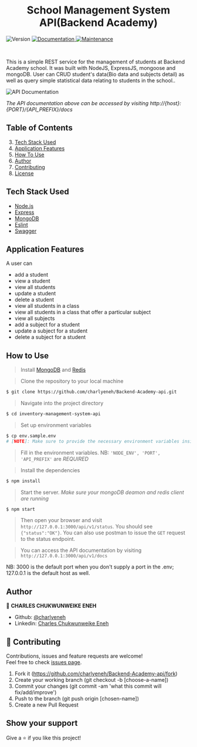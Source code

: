 <h1 align="center">School Management System API(Backend Academy)</h1>
<p>
  <img alt="Version" src="https://img.shields.io/badge/version-1.0.0-blue.svg?cacheSeconds=2592000" />
  <a href="https://github.com/charlyeneh/Backend-Academy-api/tree/app_development#readme" target="_blank">
    <img alt="Documentation" src="https://img.shields.io/badge/documentation-yes-brightgreen.svg" />
  </a>
  <a href="https://github.com/charlyeneh/Backend-Academy-api/tree/app_development/commit-activity" target="_blank">
    <img alt="Maintenance" src="https://img.shields.io/badge/Maintained%3F-yes-green.svg" />
  </a>
</p>

<br>

This is a simple REST service for the management of students at Backend Academy school. It was built with NodeJS, ExpressJS, mongoose and mongoDB. User can CRUD student's data(Bio data and subjects detail) as well as query simple statistical data relating to students in the school..

![API Documentation](./docs/api-doc.png)

_The API documentation above can be accessed by visiting http://{host}:{PORT}/{API_PREFIX}/docs_

## Table of Contents

3. <a href="#tech-stack-used">Tech Stack Used</a>
4. <a href="#application-features">Application Features</a>
5. <a href="#how-to-use">How To Use</a>
6. <a href="#author">Author</a>
7. <a href="#contributing">Contributing</a>
8. <a href="#license">License</a>

## Tech Stack Used

- [Node.js](https://nodejs.org/)
- [Express](https://expressjs.com/)
- [MongoDB](https://www.mongodb.com/what-is-mongodb)
- [Eslint](https://eslint.org/)
- [Swagger](https://swagger.io/)

## Application Features

A user can

- add a student
- view a student
- view all students
- update a student
- delete a student
- view all students in a class
- view all students in a class that offer a particular subject
- view all subjects
- add a subject for a student
- update a subject for a student
- delete a subject for a student

## How to Use

> Install [MongoDB](https://www.mongodb.com/what-is-mongodb) and [Redis](https://redis.io/download)

> Clone the repository to your local machine

```sh
$ git clone https://github.com/charlyeneh/Backend-Academy-api.git
```

> Navigate into the project directory

```sh
$ cd inventory-management-system-api
```

> Set up environment variables

```sh
$ cp env.sample.env
# [NOTE]: Make sure to provide the necessary environment variables inside the .env file
```

> Fill in the environment variables. NB: `'NODE_ENV', 'PORT', 'API_PREFIX'` are _REQUIRED_

> Install the dependencies

```sh
$ npm install
```

> Start the server. _Make sure your mongoDB deamon and redis client are running_

```sh
$ npm start
```

> Then open your browser and visit `http://127.0.0.1:3000/api/v1/status`. You should see `{"status":"OK"}`. You can also use postman to issue the `GET` request to the status endpoint.

> You can access the API documentation by visiting `http://127.0.0.1:3000/api/v1/docs`

NB: 3000 is the default port when you don't supply a port in the .env; 127.0.0.1 is the default host as well.

## Author

👤 **CHARLES CHUKWUNWEIKE ENEH**

- Github: [@charlyeneh](https://github.com/charlyeneh)
- Linkedin: [Charles Chukwunweike Eneh](https://www.linkedin.com/in/charles-chukwunweike-eneh/)

## 🤝 Contributing

Contributions, issues and feature requests are welcome!<br />Feel free to check [issues page](https://github.com/charlyeneh/Backend-Academy-api/issues).

1. Fork it (https://github.com/charlyeneh/Backend-Academy-api/fork)
2. Create your working branch (git checkout -b [choose-a-name])
3. Commit your changes (git commit -am 'what this commit will fix/add/improve')
4. Push to the branch (git push origin [chosen-name])
5. Create a new Pull Request

## Show your support

Give a ⭐️ if you like this project!
